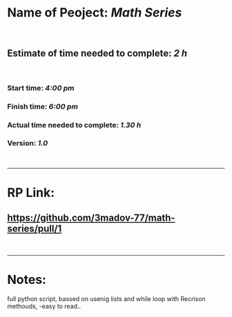 # Name of Peoject: ***Math Series***

<br>

## Estimate of time needed to complete: ***2 h***

<br>

### Start time: ***4:00 pm***
### Finish time: ***6:00 pm***
### Actual time needed to complete: ***1.30 h***
### Version: ***1.0***

<br>
<hr>

# RP Link:
## https://github.com/3madov-77/math-series/pull/1

<br>
<hr>

# Notes:
full python script, bassed on usenig lists and while loop with Recrison methouds, -easy to read..